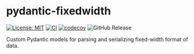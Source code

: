 # pydantic-fixedwidth

[![License: MIT](https://img.shields.io/badge/License-MIT-yellow.svg)](https://opensource.org/licenses/MIT)
[![CI](https://github.com/lasuillard/pydantic-fixedwidth/actions/workflows/ci.yaml/badge.svg)](https://github.com/lasuillard/pydantic-fixedwidth/actions/workflows/ci.yaml)
[![codecov](https://codecov.io/gh/lasuillard/pydantic-fixedwidth/graph/badge.svg?token=R5pQWB43DP)](https://codecov.io/gh/lasuillard/pydantic-fixedwidth)
![GitHub Release](https://img.shields.io/github/v/release/lasuillard/pydantic-fixedwidth)

Custom Pydantic models for parsing and serializing fixed-width format of data.

